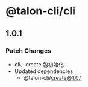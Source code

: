 # @talon-cli/cli

## 1.0.1

### Patch Changes

- cli、create 包初始化
- Updated dependencies
  - @talon-cli/create@1.0.1

